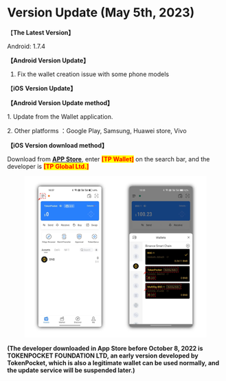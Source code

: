 # Version Update (May 5th, 2023)

【**The Latest Version】**

Android: 1.7.4





**【Android Version Update】**

1. Fix the wallet creation issue with some phone models



【**iOS** **Version Update】**





**【Android Version Update method】**

&#x20;1\. Update from the Wallet application.

&#x20;2\. Other platforms ：Google Play, Samsung, Huawei store, Vivo



**【iOS Version download method】‌**

&#x20; Download from [**APP Store**](https://apps.apple.com/hk/app/tp-global-wallet/id6444625622), enter <mark style="color:red;">**\[TP Wallet]**</mark> on the search bar, and the developer is <mark style="color:red;">**\[TP Global Ltd.]**</mark>

<figure><img src="../../.gitbook/assets/image (1) (2).png" alt=""><figcaption></figcaption></figure>

**(The developer downloaded in App Store before October 8, 2022 is TOKENPOCKET FOUNDATION LTD, an early version developed by TokenPocket, which is also a legitimate wallet can be used normally, and the update service will be suspended later.)**
